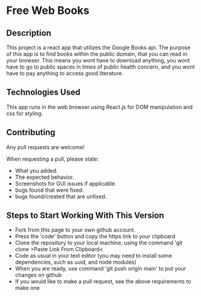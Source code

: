 # Free Web Books

## Description
This project is a react app that utilizes the Google Books api. The purpose of this app is to find books within the public domain, that you can read in your browser. This means you wont have to download anything, you wont have to go to public spaces in times of public health concern, and you wont have to pay anything to access good literature.

## Technologies Used
This app runs in the web browser using React.js for DOM manipulation and css for styling.

## Contributing
Any pull requests are welcome!

When requesting a pull, please state:
* What you added.
* The expected behavior.
* Screenshots for GUI issues if applicable.
* bugs found that were fixed.
* bugs found/created that are unfixed.

## Steps to Start Working With This Version

* Fork from this page to your own github account.
* Press the 'code' button and copy the https link to your clipboard
* Clone the repository to your local machine, using the command 'git clone >Paste Link From Clipboard<
* Code as usual in your text editor (you may need to install some dependencies, such as uuid, and node modules)
* When you are ready, use command 'git push origin main' to put your changes on github
* If you would like to make a pull request, see the above requirements to make one